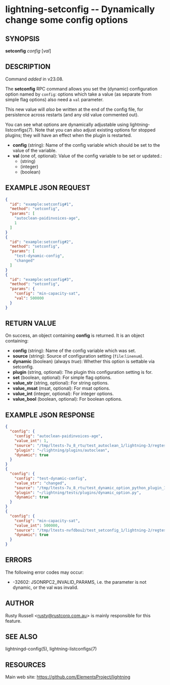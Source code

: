lightning-setconfig -- Dynamically change some config options
=============================================================

SYNOPSIS
--------

**setconfig** *config* [*val*] 

DESCRIPTION
-----------

Command *added* in v23.08.

The **setconfig** RPC command allows you set the (dynamic) configuration option named by `config`: options which take a value (as separate from simple flag options) also need a `val` parameter.

This new value will *also* be written at the end of the config file, for persistence across restarts (and any old value commented out).

You can see what options are dynamically adjustable using lightning- listconfigs(7). Note that you can also adjust existing options for stopped plugins; they will have an effect when the plugin is restarted.

- **config** (string): Name of the config variable which should be set to the value of the variable.
- **val** (one of, optional): Value of the config variable to be set or updated.:
  - (string)
  - (integer)
  - (boolean)

EXAMPLE JSON REQUEST
--------------------

```json
{
  "id": "example:setconfig#1",
  "method": "setconfig",
  "params": [
    "autoclean-paidinvoices-age",
    1
  ]
}
{
  "id": "example:setconfig#2",
  "method": "setconfig",
  "params": [
    "test-dynamic-config",
    "changed"
  ]
}
{
  "id": "example:setconfig#3",
  "method": "setconfig",
  "params": {
    "config": "min-capacity-sat",
    "val": 500000
  }
}
```

RETURN VALUE
------------

On success, an object containing **config** is returned. It is an object containing:

- **config** (string): Name of the config variable which was set.
- **source** (string): Source of configuration setting (`file`:`linenum`).
- **dynamic** (boolean) (always *true*): Whether this option is settable via setconfig.
- **plugin** (string, optional): The plugin this configuration setting is for.
- **set** (boolean, optional): For simple flag options.
- **value\_str** (string, optional): For string options.
- **value\_msat** (msat, optional): For msat options.
- **value\_int** (integer, optional): For integer options.
- **value\_bool** (boolean, optional): For boolean options.

EXAMPLE JSON RESPONSE
---------------------

```json
{
  "config": {
    "config": "autoclean-paidinvoices-age",
    "value_int": 1,
    "source": "/tmp/ltests-7u_8_rtu/test_autoclean_1/lightning-3/regtest/config:6",
    "plugin": "~/lightning/plugins/autoclean",
    "dynamic": true
  }
}
{
  "config": {
    "config": "test-dynamic-config",
    "value_str": "changed",
    "source": "/tmp/ltests-7u_8_rtu/test_dynamic_option_python_plugin_1/lightning-1/regtest/config:2",
    "plugin": "~/lightning/tests/plugins/dynamic_option.py",
    "dynamic": true
  }
}
{
  "config": {
    "config": "min-capacity-sat",
    "value_int": 500000,
    "source": "/tmp/ltests-nvfdbou2/test_setconfig_1/lightning-2/regtest/config:2",
    "dynamic": true
  }
}
```

ERRORS
------

The following error codes may occur:

- -32602: JSONRPC2\_INVALID\_PARAMS, i.e. the parameter is not dynamic, or the val was invalid.

AUTHOR
------

Rusty Russell <<rusty@rustcorp.com.au>> is mainly responsible for this feature.

SEE ALSO
--------

lightningd-config(5), lightning-listconfigs(7)

RESOURCES
---------

Main web site: <https://github.com/ElementsProject/lightning>
